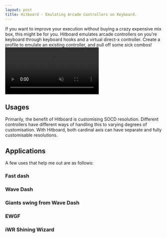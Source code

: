```yaml
---
layout: post
title: Hitboard - Emulating Arcade Controllers on Keyboard. 
---
```

If you want to improve your execution without buying a crazy expensive mix box, this might be for you. Hitboard emulates arcade controllers on you're keyboard through keyboard hooks and a virtual direct-x controller. Create a profile to emulate an existing controller, and pull off some sick combos!
<video autoplay="autoplay" loop="loop" muted display="block">
  <source src="https://antikrem.github.io/images/2021-06-28-hitboard/coolcombo.mp4" type="video/mp4">
</video>


## Usages
Primarily, the benefit of Hitboard is customising SOCD resolution. Different controllers have different ways of handling this to varying degrees of customisation. With Hitboard, both cardinal axis can have separate and fully customisable resolutions. 

## Applications
A few uses that help me out are as follows:

### Fast dash
### Wave Dash
### Giants swing from Wave Dash
### EWGF
### iWR Shining Wizard

